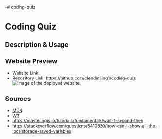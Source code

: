 -# coding-quiz
# Coding Quiz
## Description & Usage
## Website Preview
- Website Link: 
- Repository Link: https://github.com/clendinning1/coding-quiz
![Image of the deployed website.](./assets/images/)
## Sources
- [MDN](https://developer.mozilla.org/en-US/)
- [W3](https://www.w3schools.com/)
- https://masteringjs.io/tutorials/fundamentals/wait-1-second-then
- https://stackoverflow.com/questions/5410820/how-can-i-show-all-the-localstorage-saved-variables